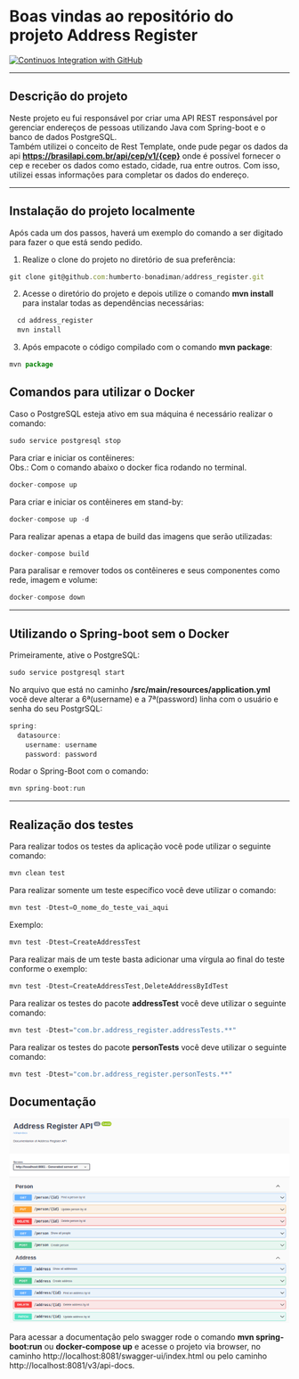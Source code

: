 # Boas vindas ao repositório do projeto Address Register
[![Continuos Integration with GitHub](https://github.com/Humberto-Bonadiman/address_register/actions/workflows/docker.yml/badge.svg)](https://github.com/Humberto-Bonadiman/address_register/actions/workflows/docker.yml)

---

## Descrição do projeto

Neste projeto eu fui responsável por criar uma API REST responsável por gerenciar endereços de pessoas utilizando Java com Spring-boot e o banco de dados PostgreSQL.
</br>
Também utilizei o conceito de Rest Template, onde pude pegar os dados da api **https://brasilapi.com.br/api/cep/v1/{cep}** onde é possível fornecer o cep e receber os dados como estado, cidade, rua entre outros. Com isso, utilizei essas informações para completar os dados do endereço.

---

## Instalação do projeto localmente

Após cada um dos passos, haverá um exemplo do comando a ser digitado para fazer o que está sendo pedido.

1. Realize o clone do projeto no diretório de sua preferência:
```javascript
git clone git@github.com:humberto-bonadiman/address_register.git
```

2. Acesse o diretório do projeto e depois utilize o comando **mvn install** para instalar todas as dependências necessárias:
```javascript
  cd address_register
  mvn install
```

3. Após empacote o código compilado com o comando **mvn package**:
```javascript
mvn package
```

## Comandos para utilizar o Docker

Caso o PostgreSQL esteja ativo em sua máquina é necessário realizar o comando:
```javascript
sudo service postgresql stop
```

Para criar e iniciar os contêineres:
</br>
Obs.: Com o comando abaixo o docker fica rodando no terminal.
```javascript
docker-compose up
```

Para criar e iniciar os contêineres em stand-by:
```javascript
docker-compose up -d
```

Para realizar apenas a etapa de build das imagens que serão utilizadas:
```javascript
docker-compose build
```

Para paralisar e remover todos os contêineres e seus componentes como rede, imagem e volume:
```javascript
docker-compose down
```
---

## Utilizando o Spring-boot sem o Docker

Primeiramente, ative o PostgreSQL:
```javascript
sudo service postgresql start
```
No arquivo que está no caminho **/src/main/resources/application.yml** você deve alterar a 6ª(username) e a 7ª(password) linha com o usuário e senha do seu PostgrSQL:
```javascript
spring:
  datasource:
    username: username
    password: password
```

Rodar o Spring-Boot com o comando:
```javascript
mvn spring-boot:run
```

---

## Realização dos testes

Para realizar todos os testes da aplicação você pode utilizar o seguinte comando:
```javascript
mvn clean test
```

Para realizar somente um teste específico você deve utilizar o comando:
```javascript
mvn test -Dtest=O_nome_do_teste_vai_aqui
```

Exemplo:
```javascript
mvn test -Dtest=CreateAddressTest
```

Para realizar mais de um teste basta adicionar uma vírgula ao final do teste conforme o exemplo:
```javascript
mvn test -Dtest=CreateAddressTest,DeleteAddressByIdTest
```

Para realizar os testes do pacote **addressTest** você deve utilizar o seguinte comando:
```javascript
mvn test -Dtest="com.br.address_register.addressTests.**"
```

Para realizar os testes do pacote **personTests** você deve utilizar o seguinte comando:
```javascript
mvn test -Dtest="com.br.address_register.personTests.**"
```

## Documentação

![Documentação Swagger](swagger_address_register.png)

Para acessar a documentação pelo swagger rode o comando **mvn spring-boot:run** ou **docker-compose up** e acesse o projeto via browser, no caminho http://localhost:8081/swagger-ui/index.html ou pelo caminho http://localhost:8081/v3/api-docs.
